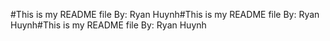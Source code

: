 #This is my README file
By: Ryan Huynh#This is my README file
By: Ryan Huynh#This is my README file
By: Ryan Huynh
